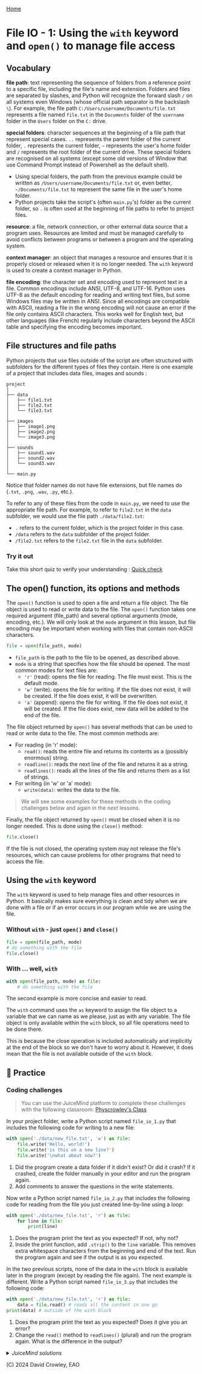 [Home](index.md#lessons) 

# File IO - 1: Using the `with` keyword and `open()` to manage file access

## Vocabulary

**file path**: text representing the sequence of folders from a reference point to a specific file, including the file's name and extension. Folders and files are separated by slashes, and Python will recognize the forward slash `/` on all systems even Windows (whose official path separator is the backslash `\`). For example, the file path `C:/Users/username/Documents/file.txt` represents a file named `file.txt` in the `Documents` folder of the `username` folder in the `Users` folder on the `C:` drive.

**special folders**: character sequences at the beginning of a file path that represent special cases. `..` represents the parent folder of the current folder, `.` represents the current folder, `~` represents the user's home folder and `/` represents the root folder of the current drive. These special folders are recognised on all systems (except some old versions of Window that use Command Prompt instead of Powershell as the default shell).

- Using special folders, the path from the previous example could be written as `/Users/username/Documents/file.txt` or, even better, `~/Documents/file.txt` to represent the same file in the user's home folder.
- Python projects take the script's (often `main.py`'s) folder as the current folder, so `.` is often used at the beginning of file paths to refer to project files.

**resource**: a file, network connection, or other external data source that a program uses. Resources are limited and must be managed carefully to avoid conflicts between programs or between a program and the operating system.

**context manager**: an object that manages a resource and ensures that it is properly closed or released when it is no longer needed. The `with` keyword is used to create a context manager in Python.

**file encoding**: the character set and encoding used to represent text in a file. Common encodings include ANSI, UTF-8, and UTF-16. Python uses UTF-8 as the default encoding for reading and writing text files, but some Windows files may be written in ANSI. Since all encodings are compatible with ASCII, reading a file in the wrong encoding will not cause an error if the file only contains ASCII characters. This works well for English text, but other languages (like French) regularly include characters beyond the ASCII table and specifying the encoding becomes important.

## File structures and file paths

Python projects that use files outside of the script are often structured with subfolders for the different types of files they contain. Here is one example of a project that includes data files, images and sounds :

```
project
│
├── data
│   ├── file1.txt
│   ├── file2.txt
│   └── file3.txt
│
├── images
│   ├── image1.png
│   ├── image2.png
│   └── image3.png
│
├── sounds
│   ├── sound1.wav
│   ├── sound2.wav
│   └── sound3.wav
│
└── main.py
```

Notice that folder names do not have file extensions, but file names do (`.txt`, `.png`, `.wav`, `.py`, etc.).

To refer to any of these files from the code in `main.py`, we need to use the appropriate file path. For example, to refer to `file2.txt` in the `data` subfolder, we would use the file path `./data/file2.txt`:

- `.` refers to the current folder, which is the project folder in this case.
- `/data` refers to the `data` subfolder of the project folder.
- `/file2.txt` refers to the `file2.txt` file in the `data` subfolder.


### Try it out 

Take this short quiz to verify your understanding : [Quick check](./review/1-paths-quiz.html)

## The open() function, its options and methods

The `open()` function is used to open a file and return a file object. The file object is used to read or write data to the file. The `open()` function takes one required argument (file_path) and several optional arguments (mode, encoding, etc.). We will only look at the `mode` argument in this lesson, but file encoding may be important when working with files that contain non-ASCII characters.

```python
file = open(file_path, mode)
```

- `file_path` is the path to the file to be opened, as described above.
- `mode` is a string that specifies how the file should be opened. The most common modes for text files are:
  - `'r'` (read): opens the file for reading. The file must exist. This is the default mode.
  - `'w'` (write): opens the file for writing. If the file does not exist, it will be created. If the file does exist, it will be overwritten.
  - `'a'` (append): opens the file for writing. If the file does not exist, it will be created. If the file does exist, new data will be added to the end of the file.

The file object returned by `open()` has several methods that can be used to read or write data to the file. The most common methods are:

- For reading (in 'r' mode):
  - `read()`: reads the entire file and returns its contents as a (possibly enormous) string.
  - `readline()`: reads the next line of the file and returns it as a string.
  - `readlines()`: reads all the lines of the file and returns them as a list of strings.
- For writing (in 'w' or 'a' mode):
  - `write(data)`: writes the data to the file.

> We will see some examples for these methods in the coding challenges below and again in the next lessons.

Finally, the file object returned by `open()` must be closed when it is no longer needed. This is done using the `close()` method:

```python
file.close()
```

If the file is not closed, the operating system may not release the file's resources, which can cause problems for other programs that need to access the file.

## Using the `with` keyword

The `with` keyword is used to help manage files and other resources in Python. It basically makes sure everything is clean and tidy when we are done with a file or if an error occurs in our program while we are using the file.

### Without `with` - just `open()` and `close()`

```python
file = open(file_path, mode)
# do something with the file
file.close()
```

### With ... well, `with`

```python
with open(file_path, mode) as file:
    # do something with the file
```

The second example is more concise and easier to read. 

The `with` command uses the `as` keyword to assign the file object to a variable that we can name as we please, just as with any variable. The file object is only available within the `with` block, so all file operations need to be done there.

This is because the close operation is included automatically and implicitly at the end of the block so we don't have to worry about it. However, it does mean that the file is not available outside of the `with` block.

## 📝 Practice

### Coding challenges

> You can use the JuiceMind platform to complete these challenges with the following classroom: [Physcrowley's Class](https://play.juicemind.com/dashboard/teams/XUUbpCs933IEk84h7SFH/item/802271cf-be62-45b4-9886-2373b8bfd553)

In your project folder, write a Python script named `file_io_1.py` that includes the following code for writing to a new file:

```python	
with open('./data/new_file.txt', 'w') as file:
    file.write('Hello, world!')
    file.write('is this on a new line?')
    file.write('\nwhat about now?')
```

1. Did the program create a data folder if it didn't exist? Or did it crash? If it crashed, create the folder manually in your editor and run the program again.
1. Add comments to answer the questions in the write statements.

Now write a Python script named `file_io_2.py` that includes the following code for reading from the file you just created line-by-line using a loop:

```python
with open('./data/new_file.txt', 'r') as file:
    for line in file:
        print(line)    
```

1. Does the program print the text as you expected? If not, why not?
2. Inside the print function, add `.strip()` to the `line` variable. This removes extra whitespace characters from the beginning and end of the text. Run the program again and see if the output is as you expected.

In the two previous scripts, none of the data in the `with` block is available later in the program (except by reading the file again). The next example is different. Write a Python script named `file_io_3.py` that includes the following code:

```python
with open('./data/new_file.txt', 'r') as file:
    data = file.read() # reads all the content in one go
print(data) # outside of the with block
```

1. Does the program print the text as you expected? Does it give you an error?
2. Change the `read()` method to `readlines()`  (plural) and run the program again. What is the difference in the output?


<details><summary><i>JuiceMind solutions</i></summary>

<p>File structure</p>

<pre>
project/
├── data/
|   └── new_file.txt
├── file_io_1.py
├── file_io_2.py
├── file_io_3.py
└── main.py
</pre>

<p>main.py</p>

<pre><code class="language-python">
# Add an import statement for the script you want to run.
# This file should only have a single import statement in it.

# For example, to run file_io_1.py uncomment the next line:
# import file_io_1
# import file_io_2
import file_io_3
</code></pre>

<p>./data/new_file.txt</p>

<pre>
Hello, world!is this on a new line?
what about now?

</pre>	

<p>file_io_1.py</p>

<pre><code class="language-python">
with open('./data/new_file.txt', 'w') as file:
    file.write('Hello, world!')
    file.write('is this on a new line?')
    file.write('\nwhat about now?')

"""
Answers

1. The program crashed. I had to add the main folder manually
for it to work.

1. The second write data is on the same line as the first
write data. You need to use the \n with write, unlike with 
print.
"""
</code></pre>

<p>file_io_2.py</p>

<pre><code class="language-python">
with open('./data/new_file.txt', 'r') as file:
    for line in file:
        print(line.strip())  

"""
Answers

1. There is an extra space between the lines that isn't there
in the file.

1. Adding .strip() fixed the appearance of the text. Both the
printed lines and the file contents look the same.
"""
</code></pre>	

<p>file_io_3.py</p>

<pre><code class="language-python">
with open('./data/new_file.txt', 'r') as file:
    data = file.readlines() # reads all the content in one go

print(data) # outside of the with block

"""
Answers

1. It prints as expected. The data variable seems to be available
outside the with block. And all the data in on single print statement
didn't affect the line returns within the data.

1. The data variable is now a list containing each line in the file
as a separate element. The \n character is visible at the end of the
first line.
"""
</code></pre>

</details>

(C) 2024 David Crowley, EAO
